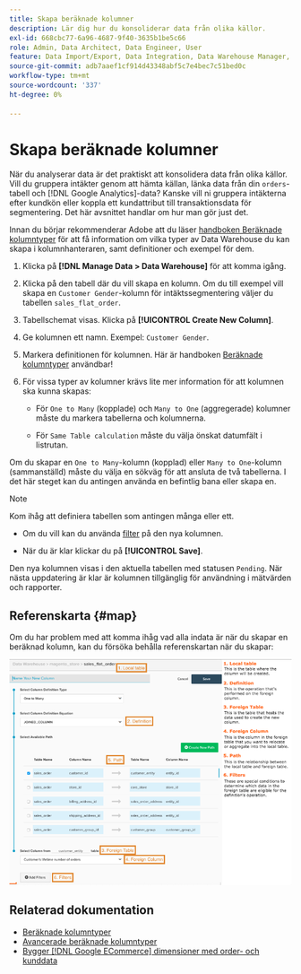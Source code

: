 ```yaml
---
title: Skapa beräknade kolumner
description: Lär dig hur du konsoliderar data från olika källor.
exl-id: 668cbc77-6a96-4687-9f40-3635b1be5c66
role: Admin, Data Architect, Data Engineer, User
feature: Data Import/Export, Data Integration, Data Warehouse Manager, Commerce Tables
source-git-commit: adb7aaef1cf914d43348abf5c7e4bec7c51bed0c
workflow-type: tm+mt
source-wordcount: '337'
ht-degree: 0%

---
```


# Skapa beräknade kolumner

När du analyserar data är det praktiskt att konsolidera data från olika källor. Vill du gruppera intäkter genom att hämta källan, länka data från din `orders`-tabell och [!DNL Google Analytics]-data? Kanske vill ni gruppera intäkterna efter kundkön eller koppla ett kundattribut till transaktionsdata för segmentering. Det här avsnittet handlar om hur man gör just det.

Innan du börjar rekommenderar Adobe att du läser [handboken Beräknade kolumntyper](../../data-analyst/data-warehouse-mgr/calc-column-types.md) för att få information om vilka typer av Data Warehouse du kan skapa i kolumnhanteraren, samt definitioner och exempel för dem.

1. Klicka på **[!DNL Manage Data > Data Warehouse]** för att komma igång.

1. Klicka på den tabell där du vill skapa en kolumn. Om du till exempel vill skapa en `Customer Gender`-kolumn för intäktssegmentering väljer du tabellen `sales_flat_order`.

1. Tabellschemat visas. Klicka på **[!UICONTROL Create New Column]**.

1. Ge kolumnen ett namn. Exempel: `Customer Gender`.

1. Markera definitionen för kolumnen. Här är handboken [Beräknade kolumntyper](../data-warehouse-mgr/calc-column-types.md) användbar!

1. För vissa typer av kolumner krävs lite mer information för att kolumnen ska kunna skapas:

   * För `One to Many` (kopplade) och `Many to One` (aggregerade) kolumner måste du markera tabellerna och kolumnerna.

   * För `Same Table calculation` måste du välja önskat datumfält i listrutan.

Om du skapar en `One to Many`-kolumn (kopplad) eller `Many to One`-kolumn (sammanställd) måste du välja en sökväg för att ansluta de två tabellerna. I det här steget kan du antingen använda en befintlig bana eller skapa en.

>[!NOTE]
>
>Kom ihåg att definiera tabellen som antingen många eller ett.

* Om du vill kan du använda [filter](../../data-user/reports/ess-manage-data-filters.md) på den nya kolumnen.

* När du är klar klickar du på **[!UICONTROL Save]**.

Den nya kolumnen visas i den aktuella tabellen med statusen `Pending`. När nästa uppdatering är klar är kolumnen tillgänglig för användning i mätvärden och rapporter.

## Referenskarta {#map}

Om du har problem med att komma ihåg vad alla indata är när du skapar en beräknad kolumn, kan du försöka behålla referenskartan när du skapar:

![](../../assets/Calculated_Columns_Example.png)

## Relaterad dokumentation

* [Beräknade kolumntyper](../data-warehouse-mgr/calc-column-types.md)
* [Avancerade beräknade kolumntyper](../data-warehouse-mgr/adv-calc-columns.md)
* [Bygger [!DNL Google ECommerce] dimensioner med order- och kunddata](../data-warehouse-mgr/bldg-google-ecomm-dim.md)
